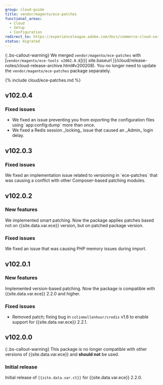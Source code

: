 ```yaml
---
group: cloud-guide
title: vendor/magento/ece-patches
functional_areas:
  - Cloud
  - Setup
  - Configuration
redirect_to: https://experienceleague.adobe.com/docs/commerce-cloud-service/user-guide/release-notes/ece-tools-package.html
status: migrated
---
```


{:.bs-callout-warning}
We merged `vendor/magento/ece-patches` with [`vendor/magento/ece-tools v2002.0.8`]({{ site.baseurl }}/cloud/release-notes/cloud-release-archive.html#v200208). You no longer need to update the `vendor/magento/ece-patches` package separately.

{% include cloud/ece-patches.md %}

## v102.0.4

### Fixed issues

-  <!--  MAGECLOUD-1567  -->We fixed an issue preventing you from exporting the configuration files using `app:config:dump` more than once.

-  <!--  MAGECLOUD-1582  -->We fixed a Redis session _locking_ issue that caused an _Admin_ login delay.

## v102.0.3

### Fixed issues

<!--MAGECLOUD-1450-->We fixed an implementation issue related to versioning in `ece-patches` that was causing a conflict with other Composer-based patching modules.

## v102.0.2

### New features

<!--MAGECLOUD-1090-->We implemented smart patching. Now the package applies patches based not on {{site.data.var.ece}} version, but on patched package version.

### Fixed issues

<!--MAGECLOUD-1310-->We fixed an issue that was causing PHP memory issues during import.

## v102.0.1

### New features

Implemented version-based patching. Now the package is compatible with {{site.data.var.ece}} 2.2.0 and higher.

### Fixed issues

<!--MAGECLOUD-1033-->

-  Removed patch; fixing bug in `colinmollenhour/credis` v1.6 to enable support for {{site.data.var.ece}} 2.2.1.

## v102.0.0

{:.bs-callout-warning}
This package is no longer compatible with other versions of {{site.data.var.ece}} and **should not** be used.

### Initial release

Initial release of `{{site.data.var.ct}}` for {{site.data.var.ece}} 2.2.0.
